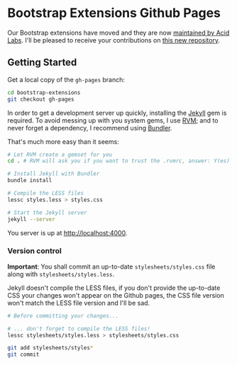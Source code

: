 Bootstrap Extensions Github Pages
=================================

Our Bootstrap extensions have moved and they are now [maintained by Acid Labs][acidlabs]. I'll be pleased to receive your contributions on [this new repository][acidlabs-be].

  [acidlabs]: http://acidlabs.github.com/bootstrap-extensions
  [acidlabs-be]: https://github.com/acidlabs/bootstrap-extensions

Getting Started
---------------

Get a local copy of the `gh-pages` branch:

```bash
cd bootstrap-extensions
git checkout gh-pages
```

In order to get a development server up quickly, installing the [Jekyll][jekyll] gem is required. To avoid messing up with you system gems, I use [RVM][rvm]; and to never forget a dependency, I recommend using [Bundler][bundler].

  [jekyll]:https://github.com/mojombo/jekyll
  [rvm]: https://rvm.io
  [bundler]: http://gembundler.com/

That's much more easy than it seems:

```bash
# Let RVM create a gemset for you
cd . # RVM will ask you if you want to trust the .rvmrc, answer: Y(es)

# Install Jekyll with Bundler
bundle install

# Compile the LESS files
lessc styles.less > styles.css

# Start the Jekyll server
jekyll --server
```

You server is up at [http://localhost:4000](http://localhost:4000).

### Version control

**Important**: You shall commit an up-to-date `stylesheets/styles.css` file along with `stylesheets/styles.less`.

Jekyll doesn't compile the LESS files, if you don't provide the up-to-date CSS your changes won't appear on the Github pages, the CSS file version won't match the LESS file version and I'll be sad.

```bash
# Before committing your changes...

# ... don't forget to compile the LESS files!
lessc stylesheets/styles.less > stylesheets/styles.css

git add stylesheets/styles*
git commit

```
